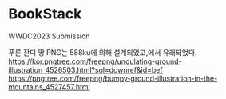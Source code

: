 # BookStack
WWDC2023 Submission

푸른 잔디 땅 PNG는 588ku에 의해 설계되었고,에서 유래되었다. https://kor.pngtree.com/freepng/undulating-ground-illustration_4526503.html?sol=downref&id=bef
https://pngtree.com/freepng/bumpy-ground-illustration-in-the-mountains_4527457.html
